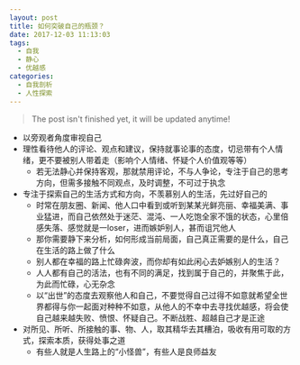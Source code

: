 ```yaml
---
layout: post
title: 如何突破自己的瓶颈？
date: 2017-12-03 11:13:03
tags:
  - 自我
  - 静心
  - 优越感
categories:
  - 自我剖析
  - 人性探索
---
```


> The post isn't finished yet, it will be updated anytime!

- 以旁观者角度审视自己
- 理性看待他人的评论、观点和建议，保持就事论事的态度，切忌带有个人情绪，更不要被别人带着走（影响个人情绪、怀疑个人价值观等等）
  - 若无法静心并保持客观，那就禁用评论，不与人争论，专注于自己的思考方向，但需多接触不同观点，及时调整，不可过于执念
- 专注于探索自己的生活方式和方向，不羡慕别人的生活，先过好自己的
  - 时常在朋友圈、新闻、他人口中看到或听到某某光鲜亮丽、幸福美满、事业猛进，而自己依然处于迷茫、混沌、一人吃饱全家不饿的状态，心里倍感失落、感觉就是一loser，进而嫉妒别人，甚而诅咒他人
  - 那你需要静下来分析，如何形成当前局面，自己真正需要的是什么，自己在生活的路上做了什么
  - 别人都在幸福的路上忙碌奔波，而你却有如此闲心去妒嫉别人的生活？
  - 人人都有自己的活法，也有不同的满足，找到属于自己的，并聚焦于此，为此而忙碌，心无杂念
  - 以“出世”的态度去观察他人和自己，不要觉得自己过得不如意就希望全世界都得与你一起面对种种不如意，从他人的不幸中去寻找优越感，将会使自己越来越失败、愤恨、怀疑自己。不断战胜、超越自己才是正途
- 对所见、所听、所接触的事、物、人，取其精华去其糟泊，吸收有用可取的方式，探索本质，获得处事之道
  - 有些人就是人生路上的“小怪兽”，有些人是良师益友
